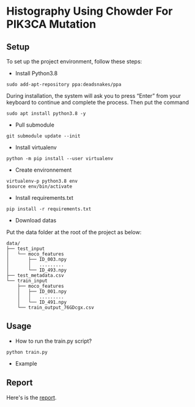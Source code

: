 # Histography Using Chowder For PIK3CA Mutation

## Setup

To set up the project environment, follow these steps:

- Install Python3.8

```
sudo add-apt-repository ppa:deadsnakes/ppa
```
During installation, the system will ask you to press “Enter” from your keyboard to continue and complete the process.
Then put the command
```
sudo apt install python3.8 -y
```

- Pull submodule

```
git submodule update --init
```

- Install virtualenv

```
python -m pip install --user virtualenv
```

- Create environnement
```
virtualenv-p python3.8 env
$source env/bin/activate
```

- Install requirements.txt

```
pip install -r requirements.txt
```

- Download datas

Put the data folder at the root of the project as below:

    data/
    ├── test_input
    │   └── moco_features
    │       ├── ID_003.npy
    │       │   .........
    │       └── ID_493.npy
    ├── test_metadata.csv
    └── train_input
        ├── moco_features
        │   ├── ID_001.npy
        │   │   .........
        │   └── ID_491.npy
        └── train_output_76GDcgx.csv

## Usage

- How to run the train.py script?

```
python train.py
```

- Example

## Report

Here's is the [report](docs/report.md).